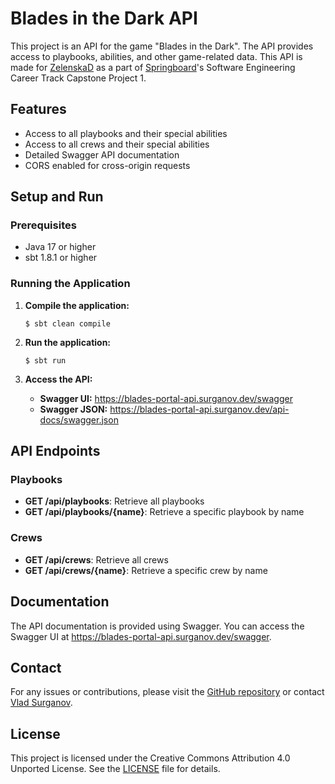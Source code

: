 # Blades in the Dark API

This project is an API for the game "Blades in the Dark". The API provides access to playbooks, abilities, and other game-related data. This API is made for [ZelenskaD](https://github.com/ZelenskaD) as a part of [Springboard](https://www.springboard.com/)'s Software Engineering Career Track Capstone Project 1.

## Features

- Access to all playbooks and their special abilities
- Access to all crews and their special abilities
- Detailed Swagger API documentation
- CORS enabled for cross-origin requests

## Setup and Run

### Prerequisites

- Java 17 or higher
- sbt 1.8.1 or higher

### Running the Application

1. **Compile the application:**

   ```
   $ sbt clean compile
   ```

2. **Run the application:**

   ```
   $ sbt run
   ```

3. **Access the API:**

    - **Swagger UI:** <https://blades-portal-api.surganov.dev/swagger>
    - **Swagger JSON:** <https://blades-portal-api.surganov.dev/api-docs/swagger.json>

## API Endpoints

### Playbooks
- **GET /api/playbooks**: Retrieve all playbooks
- **GET /api/playbooks/{name}**: Retrieve a specific playbook by name

### Crews
- **GET /api/crews**: Retrieve all crews
- **GET /api/crews/{name}**: Retrieve a specific crew by name

## Documentation

The API documentation is provided using Swagger. You can access the Swagger UI at <https://blades-portal-api.surganov.dev/swagger>.

## Contact

For any issues or contributions, please visit the [GitHub repository](https://github.com/avsurganov/blades-portal-api) or contact [Vlad Surganov](https://www.linkedin.com/in/avsurganov/).

## License

This project is licensed under the Creative Commons Attribution 4.0 Unported License. See the [LICENSE](https://github.com/avsurganov/blade-portal-api?tab=CC-BY-4.0-1-ov-file#readme) file for details.

